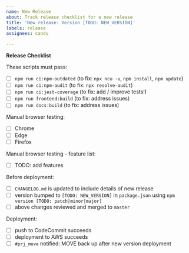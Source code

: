 ```yaml
---
name: New Release
about: Track release checklist for a new release
title: 'New release: Version [TODO: NEW_VERSION]'
labels: release
assignees: candu

---
```


**Release Checklist**

These scripts must pass:
- [ ] `npm run ci:npm-outdated` (to fix: `npx ncu -u`, `npm install`, `npm update`)
- [ ] `npm run ci:npm-audit` (to fix: `npx resolve-audit`)
- [ ] `npm run ci:jest-coverage` (to fix: add / improve tests!)
- [ ] `npm run frontend:build` (to fix: address issues)
- [ ] `npm run docs:build` (to fix: address issues)

Manual browser testing:
- [ ] Chrome
- [ ] Edge
- [ ] Firefox

Manual browser testing - feature list:
- [ ] TODO: add features

Before deployment:
- [ ] `CHANGELOG.md` is updated to include details of new release
- [ ] version bumped to `[TODO: NEW_VERSION]` in `package.json` using `npm version [TODO: patch|minor|major]`
- [ ] above changes reviewed and merged to `master`

Deployment:
- [ ] push to CodeCommit succeeds
- [ ] deployment to AWS succeeds
- [ ] `#prj_move` notified: MOVE back up after new version deployment
